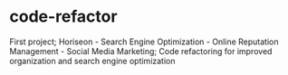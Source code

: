# code-refactor

First project;
Horiseon - Search Engine Optimization - Online Reputation Management - Social Media Marketing;
Code refactoring for improved organization and search engine optimization
